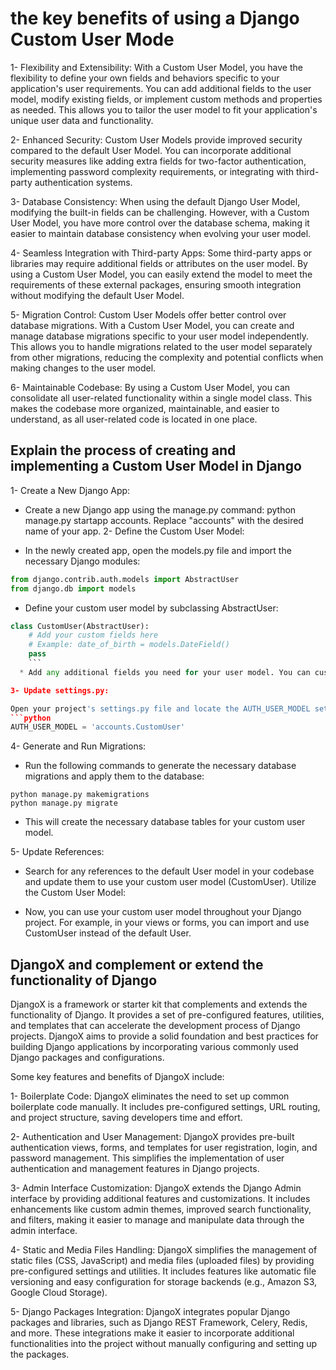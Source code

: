 # the key benefits of using a Django Custom User Mode
1- Flexibility and Extensibility: With a Custom User Model, you have the flexibility to define your own fields and behaviors specific to your application's user requirements. You can add additional fields to the user model, modify existing fields, or implement custom methods and properties as needed. This allows you to tailor the user model to fit your application's unique user data and functionality.

2- Enhanced Security: Custom User Models provide improved security compared to the default User Model. You can incorporate additional security measures like adding extra fields for two-factor authentication, implementing password complexity requirements, or integrating with third-party authentication systems.

3- Database Consistency: When using the default Django User Model, modifying the built-in fields can be challenging. However, with a Custom User Model, you have more control over the database schema, making it easier to maintain database consistency when evolving your user model.

4- Seamless Integration with Third-party Apps: Some third-party apps or libraries may require additional fields or attributes on the user model. By using a Custom User Model, you can easily extend the model to meet the requirements of these external packages, ensuring smooth integration without modifying the default User Model.

5- Migration Control: Custom User Models offer better control over database migrations. With a Custom User Model, you can create and manage database migrations specific to your user model independently. This allows you to handle migrations related to the user model separately from other migrations, reducing the complexity and potential conflicts when making changes to the user model.

6- Maintainable Codebase: By using a Custom User Model, you can consolidate all user-related functionality within a single model class. This makes the codebase more organized, maintainable, and easier to understand, as all user-related code is located in one place.

## Explain the process of creating and implementing a Custom User Model in Django

1- Create a New Django App:

  * Create a new Django app using the manage.py command: python manage.py startapp accounts. Replace "accounts" with the desired name of your app.
2- Define the Custom User Model:

  * In the newly created app, open the models.py file and import the necessary Django modules:

```python
from django.contrib.auth.models import AbstractUser
from django.db import models
```
  * Define your custom user model by subclassing AbstractUser:

```python
class CustomUser(AbstractUser):
    # Add your custom fields here
    # Example: date_of_birth = models.DateField()
    pass
    ```
  * Add any additional fields you need for your user model. You can customize and add fields as per your application's requirements.

3- Update settings.py:

Open your project's settings.py file and locate the AUTH_USER_MODEL setting. Update it to point to your custom user model:
```python
AUTH_USER_MODEL = 'accounts.CustomUser'
```
4- Generate and Run Migrations:

  * Run the following commands to generate the necessary database migrations and apply them to the database:

```terminal
python manage.py makemigrations
python manage.py migrate
```
  * This will create the necessary database tables for your custom user model.

5- Update References:

  * Search for any references to the default User model in your codebase and update them to use your custom user model (CustomUser).
Utilize the Custom User Model:

  * Now, you can use your custom user model throughout your Django project. For example, in your views or forms, you can import and use CustomUser instead of the default User.

## DjangoX and complement or extend the functionality of Django

DjangoX is a framework or starter kit that complements and extends the functionality of Django. It provides a set of pre-configured features, utilities, and templates that can accelerate the development process of Django projects. DjangoX aims to provide a solid foundation and best practices for building Django applications by incorporating various commonly used Django packages and configurations.

Some key features and benefits of DjangoX include:

1- Boilerplate Code: DjangoX eliminates the need to set up common boilerplate code manually. It includes pre-configured settings, URL routing, and project structure, saving developers time and effort.

2- Authentication and User Management: DjangoX provides pre-built authentication views, forms, and templates for user registration, login, and password management. This simplifies the implementation of user authentication and management features in Django projects.

3- Admin Interface Customization: DjangoX extends the Django Admin interface by providing additional features and customizations. It includes enhancements like custom admin themes, improved search functionality, and filters, making it easier to manage and manipulate data through the admin interface.

4- Static and Media Files Handling: DjangoX simplifies the management of static files (CSS, JavaScript) and media files (uploaded files) by providing pre-configured settings and utilities. It includes features like automatic file versioning and easy configuration for storage backends (e.g., Amazon S3, Google Cloud Storage).

5- Django Packages Integration: DjangoX integrates popular Django packages and libraries, such as Django REST Framework, Celery, Redis, and more. These integrations make it easier to incorporate additional functionalities into the project without manually configuring and setting up the packages.
